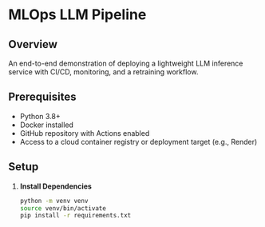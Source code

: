 # MLOps LLM Pipeline

## Overview
An end-to-end demonstration of deploying a lightweight LLM inference service with CI/CD, monitoring, and a retraining workflow.

## Prerequisites
- Python 3.8+
- Docker installed
- GitHub repository with Actions enabled
- Access to a cloud container registry or deployment target (e.g., Render)

## Setup
1. **Install Dependencies**
   ```bash
   python -m venv venv
   source venv/bin/activate
   pip install -r requirements.txt
